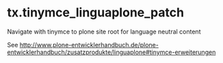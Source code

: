 tx.tinymce_linguaplone_patch
============================

Navigate with tinymce to plone site root for language neutral content

See http://www.plone-entwicklerhandbuch.de/plone-entwicklerhandbuch/zusatzprodukte/linguaplone#tinymce-erweiterungen
